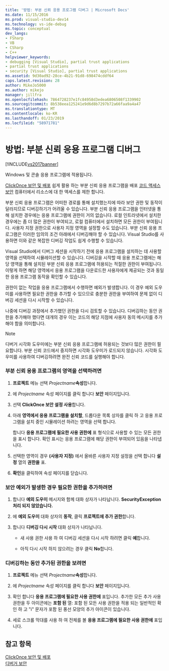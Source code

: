 ```yaml
---
title: '방법: 부분 신뢰 응용 프로그램 디버그 | Microsoft Docs'
ms.date: 11/15/2016
ms.prod: visual-studio-dev14
ms.technology: vs-ide-debug
ms.topic: conceptual
dev_langs:
- FSharp
- VB
- CSharp
- C++
helpviewer_keywords:
- debugging [Visual Studio], partial trust applications
- partial trust applications
- security [Visual Studio], partial trust applications
ms.assetid: 9d30ad92-28ce-4b21-91d8-698474cddf64
caps.latest.revision: 28
author: MikeJo5000
ms.author: mikejo
manager: jillfra
ms.openlocfilehash: 7864728237e1fc84958d3edea6806508f1339902
ms.sourcegitcommit: 8b538eea125241e9d6d8b7297b72a66faa9a4a47
ms.translationtype: MT
ms.contentlocale: ko-KR
ms.lasthandoff: 01/23/2019
ms.locfileid: "58971781"
---
```

# <a name="how-to-debug-a-partial-trust-application"></a>방법: 부분 신뢰 응용 프로그램 디버그
[!INCLUDE[vs2017banner](../includes/vs2017banner.md)]

Windows 및 콘솔 응용 프로그램에 적용됩니다.  
  
 [ClickOnce 보안 및 배포](../deployment/clickonce-security-and-deployment.md) 쉽게 활용 하는 부분 신뢰 응용 프로그램을 배포 [코드 액세스 보안](http://msdn.microsoft.com/library/859af632-c80d-4736-8d6f-1e01b09ce127) 컴퓨터에서 리소스에 대 한 액세스를 제한 합니다.  
  
 부분 신뢰 응용 프로그램은 어떠한 경로를 통해 설치했는지에 따라 보안 권한 및 동작이 달라지므로 디버깅하기가 어려울 수 있습니다. 부분 신뢰 응용 프로그램을 인터넷을 통해 설치한 경우에는 응용 프로그램에 권한이 거의 없습니다. 로컬 인트라넷에서 설치한 경우에는 좀 더 많은 권한이 부여되고, 로컬 컴퓨터에서 설치하면 모든 권한이 부여됩니다. 사용자 지정 권한으로 사용자 지정 영역을 설정할 수도 있습니다. 부분 신뢰 응용 프로그램은 이러한 임의의 조건 아래에서 디버깅해야 할 수 있습니다. Visual Studio를 사용하면 이와 같은 복잡한 디버깅 작업도 쉽게 수행할 수 있습니다.  
  
 Visual Studio에서 디버그 세션을 시작하기 전에 응용 프로그램을 설치하는 데 사용할 영역을 선택하여 시뮬레이션할 수 있습니다. 디버깅을 시작할 때 응용 프로그램에는 해당 영역을 통해 설치된 부분 신뢰 응용 프로그램에 허용되는 적절한 권한이 부여됩니다. 이렇게 하면 해당 영역에서 응용 프로그램을 다운로드한 사용자에게 제공되는 것과 동일한 응용 프로그램 동작을 확인할 수 있습니다.  
  
 권한이 없는 작업을 응용 프로그램에서 수행하면 예외가 발생합니다. 이 경우 예외 도우미를 사용하면 필요한 권한을 추가할 수 있으므로 충분한 권한을 부여하여 문제 없이 디버깅 세션을 다시 시작할 수 있습니다.  
  
 나중에 디버깅 과정에서 추가했던 권한을 다시 검토할 수 있습니다. 디버깅하는 동안 권한을 추가해야 했다면 대개의 경우 이는 코드의 해당 지점에 사용자 동의 메시지를 추가해야 함을 의미합니다.  
  
> [!NOTE]
>  디버거 시각화 도우미에는 부분 신뢰 응용 프로그램에 허용되는 것보다 많은 권한이 필요합니다. 부분 신뢰 코드에서 중지하면 시각화 도우미가 로드되지 않습니다. 시각화 도우미를 사용하여 디버깅하려면 완전 신뢰 코드를 실행해야 합니다.  
  
### <a name="to-choose-a-zone-for-your-partial-trust-application"></a>부분 신뢰 응용 프로그램의 영역을 선택하려면  
  
1.  **프로젝트** 메뉴 선택 _Projectname_**속성**합니다.  
  
2.  에 *Projectname* 속성 페이지를 클릭 합니다 **보안** 페이지입니다.  
  
3.  선택 **ClickOnce 보안 설정 사용**합니다.  
  
4.  아래 **영역에서 응용 프로그램을 설치할**, 드롭다운 목록 상자를 클릭 하 고 응용 프로그램을 설치 중인 시뮬레이션 하려는 영역을 선택 합니다.  
  
     합니다 **응용 프로그램에 필요한 사용 권한에** 표 형식으로 사용할 수 있는 모든 권한을 표시 합니다. 확인 표시는 응용 프로그램에 해당 권한이 부여되어 있음을 나타냅니다.  
  
5.  선택한 영역이 경우 **(사용자 지정)** 에서 올바른 사용자 지정 설정을 선택 합니다 **설정** 열의 **권한을** 표.  
  
6.  **확인**을 클릭하여 속성 페이지를 닫습니다.  
  
### <a name="to-add-an-extra-permission-when-a-security-exception-occurs"></a>보안 예외가 발생한 경우 필요한 권한을 추가하려면  
  
1.  합니다 **예외 도우미** 메시지와 함께 대화 상자가 나타납니다. **SecurityException 처리 되지 않았습니다.**  
  
2.  에 **예외 도우미** 대화 상자의 **동작**, 클릭 **프로젝트에 추가 권한**합니다.  
  
3.  합니다 **디버깅 다시 시작** 대화 상자가 나타납니다.  
  
    -   새 사용 권한 사용 하 여 디버깅 세션을 다시 시작 하려면 클릭 **예**합니다.  
  
    -   아직 다시 시작 하지 않으려는 경우 클릭 **No**합니다.  
  
### <a name="to-view-extra-permissions-added-while-debugging"></a>디버깅하는 동안 추가된 권한을 보려면  
  
1.  **프로젝트** 메뉴 선택 _Projectname_**속성**합니다.  
  
2.  에 *Projectname* 속성 페이지를 클릭 합니다 **보안** 페이지입니다.  
  
3.  확인 합니다 **응용 프로그램에 필요한 사용 권한에** 표입니다. 추가한 모든 추가 사용 권한을 두 아이콘에는 **포함 된** 열: 포함 된 모든 사용 권한을 적용 되는 일반적인 확인 하 고 "i" 문자가 포함 된 풍선 모양의 추가 아이콘이 있습니다.  
  
4.  세로 스크롤 막대를 사용 하 여 전체를 볼 **응용 프로그램에 필요한 사용 권한에** 표입니다.  
  
## <a name="see-also"></a>참고 항목  
 [ClickOnce 보안 및 배포](../deployment/clickonce-security-and-deployment.md)   
 [디버거 보안](../debugger/debugger-security.md)
